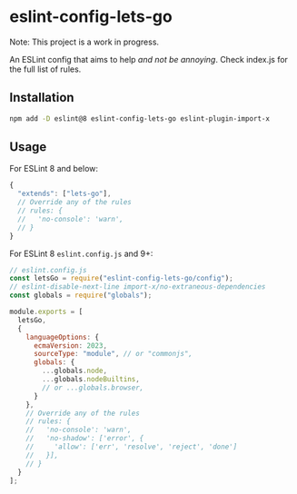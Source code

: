 # eslint-config-lets-go

Note: This project is a work in progress.

An ESLint config that aims to help *and not be annoying*. Check index.js for the full list of rules.

## Installation

```bash
npm add -D eslint@8 eslint-config-lets-go eslint-plugin-import-x
```

## Usage

For ESLint 8 and below:
```js
{
  "extends": ["lets-go"],
  // Override any of the rules
  // rules: {
  //   'no-console': 'warn',
  // }
}
```

For ESLint 8 `eslint.config.js` and 9+:
```js
// eslint.config.js
const letsGo = require("eslint-config-lets-go/config");
// eslint-disable-next-line import-x/no-extraneous-dependencies
const globals = require("globals");

module.exports = [
  letsGo,
  {
    languageOptions: {
      ecmaVersion: 2023,
      sourceType: "module", // or "commonjs",
      globals: {
        ...globals.node,
        ...globals.nodeBuiltins,
        // or ...globals.browser,
      }
    },
    // Override any of the rules
    // rules: {
    //   'no-console': 'warn',
    //   'no-shadow': ['error', {
    //     'allow': ['err', 'resolve', 'reject', 'done']
    //   }],
    // }
  }
];
```